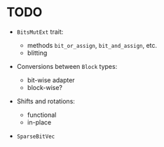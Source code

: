 # TODO

  - `BitsMutExt` trait:
      - methods `bit_or_assign`, `bit_and_assign`, etc.
      - blitting
    
  - Conversions between `Block` types:
      - bit-wise adapter
      - block-wise?
    
  - Shifts and rotations:
      - functional
      - in-place

  - `SparseBitVec`
